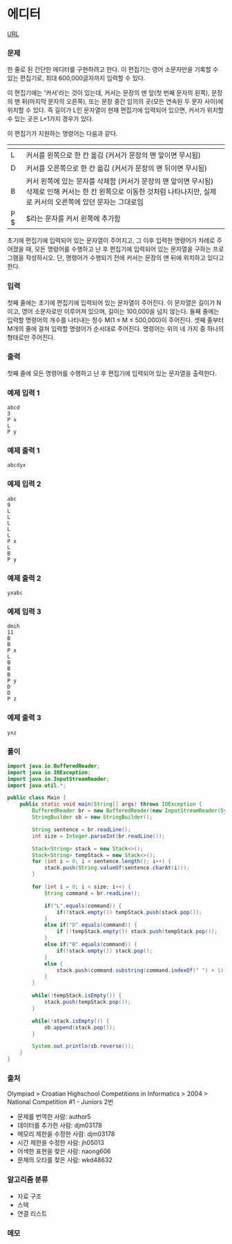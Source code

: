 에디터
=============
[URL](https://www.acmicpc.net/problem/1406)

### 문제
한 줄로 된 간단한 에디터를 구현하려고 한다. 이 편집기는 영어 소문자만을 기록할 수 있는 편집기로, 최대 600,000글자까지 입력할 수 있다.

이 편집기에는 '커서'라는 것이 있는데, 커서는 문장의 맨 앞(첫 번째 문자의 왼쪽), 문장의 맨 뒤(마지막 문자의 오른쪽), 또는 문장 중간 임의의 곳(모든 연속된 두 문자 사이)에 위치할 수 있다. 즉 길이가 L인 문자열이 현재 편집기에 입력되어 있으면, 커서가 위치할 수 있는 곳은 L+1가지 경우가 있다.

이 편집기가 지원하는 명령어는 다음과 같다.

|<!-- -->|<!-- -->|
|:---|:---|
|L|커서를 왼쪽으로 한 칸 옮김 (커서가 문장의 맨 앞이면 무시됨)|
|D|커서를 오른쪽으로 한 칸 옮김 (커서가 문장의 맨 뒤이면 무시됨)|
|B|커서 왼쪽에 있는 문자를 삭제함 (커서가 문장의 맨 앞이면 무시됨) <br>삭제로 인해 커서는 한 칸 왼쪽으로 이동한 것처럼 나타나지만, 실제로 커서의 오른쪽에 있던 문자는 그대로임|
|P $|$라는 문자를 커서 왼쪽에 추가함|

초기에 편집기에 입력되어 있는 문자열이 주어지고, 그 이후 입력한 명령어가 차례로 주어졌을 때, 모든 명령어를 수행하고 난 후 편집기에 입력되어 있는 문자열을 구하는 프로그램을 작성하시오. 단, 명령어가 수행되기 전에 커서는 문장의 맨 뒤에 위치하고 있다고 한다.

### 입력
첫째 줄에는 초기에 편집기에 입력되어 있는 문자열이 주어진다. 이 문자열은 길이가 N이고, 영어 소문자로만 이루어져 있으며, 길이는 100,000을 넘지 않는다. 둘째 줄에는 입력할 명령어의 개수를 나타내는 정수 M(1 ≤ M ≤ 500,000)이 주어진다. 셋째 줄부터 M개의 줄에 걸쳐 입력할 명령어가 순서대로 주어진다. 명령어는 위의 네 가지 중 하나의 형태로만 주어진다.

### 출력
첫째 줄에 모든 명령어를 수행하고 난 후 편집기에 입력되어 있는 문자열을 출력한다.

### 예제 입력 1
```
abcd
3
P x
L
P y
```

### 예제 출력 1
```
abcdyx
```

### 예제 입력 2
```
abc
9
L
L
L
L
L
P x
L
B
P y
```

### 예제 출력 2
```
yxabc
```

### 예제 입력 3
```
dmih
11
B
B
P x
L
B
B
B
P y
D
D
P z
```

### 예제 출력 3
```
yxz
```

### 풀이
```java
import java.io.BufferedReader;
import java.io.IOException;
import java.io.InputStreamReader;
import java.util.*;

public class Main {
    public static void main(String[] args) throws IOException {
        BufferedReader br = new BufferedReader(new InputStreamReader(System.in));
        StringBuilder sb = new StringBuilder();

        String sentence = br.readLine();
        int size = Integer.parseInt(br.readLine());

        Stack<String> stack = new Stack<>();
        Stack<String> tempStack = new Stack<>();
        for (int i = 0; i < sentence.length(); i++) {
            stack.push(String.valueOf(sentence.charAt(i)));
        }

        for (int i = 0; i < size; i++) {
            String command = br.readLine();

            if("L".equals(command)) {
                if(!stack.empty()) tempStack.push(stack.pop());
            }
            else if("D".equals(command)) {
                if (!tempStack.empty()) stack.push(tempStack.pop());
            }
            else if("B".equals(command)) {
                if(!stack.empty()) stack.pop();
            }
            else {
                stack.push(command.substring(command.indexOf(" ") + 1));
            }
        }

        while(!tempStack.isEmpty()) {
            stack.push(tempStack.pop());
        }

        while(!stack.isEmpty()) {
            sb.append(stack.pop());
        }

        System.out.println(sb.reverse());
    }
}
```

### 출처
Olympiad > Croatian Highschool Competitions in Informatics > 2004 > National Competition #1 - Juniors 2번

- 문제를 번역한 사람: author5
- 데이터를 추가한 사람: djm03178
- 메모리 제한을 수정한 사람: djm03178
- 시간 제한을 수정한 사람: jh05013
- 어색한 표현을 찾은 사람: naong606
- 문제의 오타를 찾은 사람: wkd48632

### 알고리즘 분류 
- 자료 구조
- 스택
- 연결 리스트

### 메모
